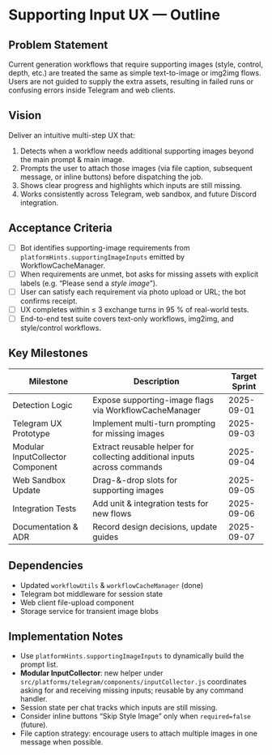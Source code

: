 # Supporting Input UX — Outline

## Problem Statement
Current generation workflows that require supporting images (style, control, depth, etc.) are treated the same as simple text-to-image or img2img flows. Users are not guided to supply the extra assets, resulting in failed runs or confusing errors inside Telegram and web clients.

## Vision
Deliver an intuitive multi-step UX that:
1. Detects when a workflow needs additional supporting images beyond the main prompt & main image.
2. Prompts the user to attach those images (via file caption, subsequent message, or inline buttons) before dispatching the job.
3. Shows clear progress and highlights which inputs are still missing.
4. Works consistently across Telegram, web sandbox, and future Discord integration.

## Acceptance Criteria
- [ ] Bot identifies supporting-image requirements from `platformHints.supportingImageInputs` emitted by WorkflowCacheManager.
- [ ] When requirements are unmet, bot asks for missing assets with explicit labels (e.g. “Please send a *style image*”).
- [ ] User can satisfy each requirement via photo upload or URL; the bot confirms receipt.
- [ ] UX completes within ≤ 3 exchange turns in 95 % of real-world tests.
- [ ] End-to-end test suite covers text-only workflows, img2img, and style/control workflows.

## Key Milestones
| Milestone | Description | Target Sprint |
|-----------|-------------|---------------|
| Detection Logic | Expose supporting-image flags via WorkflowCacheManager | 2025-09-01 |
| Telegram UX Prototype | Implement multi-turn prompting for missing images | 2025-09-03 |
| Modular InputCollector Component | Extract reusable helper for collecting additional inputs across commands | 2025-09-04 |
| Web Sandbox Update | Drag-&-drop slots for supporting images | 2025-09-05 |
| Integration Tests | Add unit & integration tests for new flows | 2025-09-06 |
| Documentation & ADR | Record design decisions, update guides | 2025-09-07 |

## Dependencies
- Updated `workflowUtils` & `workflowCacheManager` (done)
- Telegram bot middleware for session state
- Web client file-upload component
- Storage service for transient image blobs

## Implementation Notes
- Use `platformHints.supportingImageInputs` to dynamically build the prompt list.
- **Modular InputCollector**: new helper under `src/platforms/telegram/components/inputCollector.js` coordinates asking for and receiving missing inputs; reusable by any command handler.
- Session state per chat tracks which inputs are still missing.
- Consider inline buttons “Skip Style Image” only when `required=false` (future).
- File caption strategy: encourage users to attach multiple images in one message when possible.
